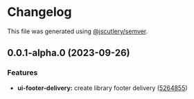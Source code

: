 # Changelog

This file was generated using [@jscutlery/semver](https://github.com/jscutlery/semver).

## 0.0.1-alpha.0 (2023-09-26)

### Features

- **ui-footer-delivery:** create library footer delivery ([5264855](https://gitlab.ir7.com.br/r7/front-monorepo/commit/5264855adcec04683d69e187160b762f99d66fa1))
